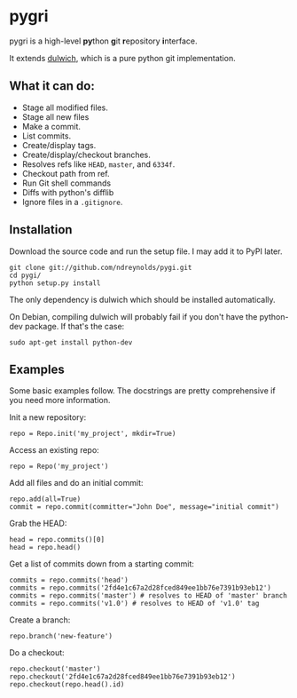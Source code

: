 pygri
=====
pygri is a high-level **py**thon **g**it **r**epository **i**nterface.

It extends [dulwich](https://github.com/jelmer/dulwich), which is a pure python
git implementation.

What it can do:
---------------

- Stage all modified files.
- Stage all new files
- Make a commit.
- List commits.
- Create/display tags.
- Create/display/checkout branches.
- Resolves refs like `HEAD`, `master`, and `6334f`.
- Checkout path from ref. 
- Run Git shell commands
- Diffs with python's difflib
- Ignore files in a `.gitignore`.

Installation
------------
Download the source code and run the setup file. I may add it to PyPI later.

    git clone git://github.com/ndreynolds/pygi.git
    cd pygi/
    python setup.py install

The only dependency is dulwich which should be installed automatically.

On Debian, compiling dulwich will probably fail if you don't have the python-dev
package. If that's the case:

    sudo apt-get install python-dev

Examples
--------
Some basic examples follow. The docstrings are pretty comprehensive if you need
more information.

Init a new repository:

    repo = Repo.init('my_project', mkdir=True)
    
Access an existing repo:

    repo = Repo('my_project')

Add all files and do an initial commit:

    repo.add(all=True)
    commit = repo.commit(committer="John Doe", message="initial commit")

Grab the HEAD:

    head = repo.commits()[0]
    head = repo.head()

Get a list of commits down from a starting commit:

    commits = repo.commits('head')
    commits = repo.commits('2fd4e1c67a2d28fced849ee1bb76e7391b93eb12')
    commits = repo.commits('master') # resolves to HEAD of 'master' branch
    commits = repo.commits('v1.0') # resolves to HEAD of 'v1.0' tag

Create a branch:

    repo.branch('new-feature')

Do a checkout:

    repo.checkout('master')
    repo.checkout('2fd4e1c67a2d28fced849ee1bb76e7391b93eb12')
    repo.checkout(repo.head().id)
